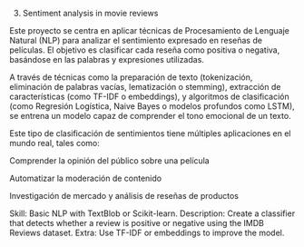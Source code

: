 3. Sentiment analysis in movie reviews 


Este proyecto se centra en aplicar técnicas de Procesamiento de Lenguaje Natural (NLP) para analizar el sentimiento expresado en reseñas de películas. El objetivo es clasificar cada reseña como positiva o negativa, basándose en las palabras y expresiones utilizadas.

A través de técnicas como la preparación de texto (tokenización, eliminación de palabras vacías, lematización o stemming), extracción de características (como TF-IDF o embeddings), y algoritmos de clasificación (como Regresión Logística, Naive Bayes o modelos profundos como LSTM), se entrena un modelo capaz de comprender el tono emocional de un texto.

Este tipo de clasificación de sentimientos tiene múltiples aplicaciones en el mundo real, tales como:

Comprender la opinión del público sobre una película

Automatizar la moderación de contenido

Investigación de mercado y análisis de reseñas de productos

Skill: Basic NLP with TextBlob or Scikit-learn.
Description: Create a classifier that detects whether a review is positive or negative using the IMDB Reviews dataset.
Extra: Use TF-IDF or embeddings to improve the model.
